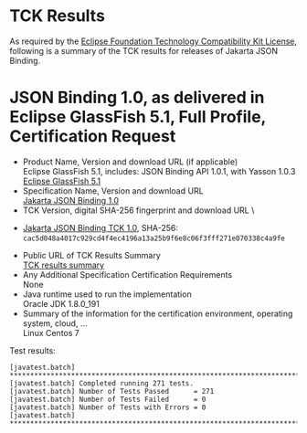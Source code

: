 TCK Results
===========

As required by the
[Eclipse Foundation Technology Compatibility Kit License](https://www.eclipse.org/legal/tck.php),
following is a summary of the TCK results for releases of Jakarta JSON Binding.

# JSON Binding 1.0, as delivered in Eclipse GlassFish 5.1, Full Profile, Certification Request

- Product Name, Version and download URL (if applicable) \
  Eclipse GlassFish 5.1, includes: JSON Binding API 1.0.1, with Yasson 1.0.3
  [Eclipse GlassFish 5.1](https://www.eclipse.org/downloads/download.php?file=/glassfish/glassfish-5.1.0.zip)
- Specification Name, Version and download URL \
  [Jakarta JSON Binding 1.0](https://jakarta.ee/specifications/jsonb/1.0/)
- TCK Version, digital SHA-256 fingerprint and download URL \
*  [Jakarta JSON Binding TCK 1.0](http://download.eclipse.org/ee4j/jakartaee-tck/jakartaee8-eftl/promoted/eclipse-jsonb-tck-1.0.0.zip), SHA-256: `cac5d048a4017c929cd4f4ec4196a13a25b9f6e8c06f3fff271e070338c4a9fe`
- Public URL of TCK Results Summary \
  [TCK results summary](TCK-Results.html)
- Any Additional Specification Certification Requirements \
  None
- Java runtime used to run the implementation \
  Oracle JDK 1.8.0_191
- Summary of the information for the certification environment, operating system, cloud, ... \
  Linux Centos 7

Test results:

```
[javatest.batch] ********************************************************************************
[javatest.batch] Completed running 271 tests.
[javatest.batch] Number of Tests Passed      = 271
[javatest.batch] Number of Tests Failed      = 0
[javatest.batch] Number of Tests with Errors = 0
[javatest.batch] ********************************************************************************
```